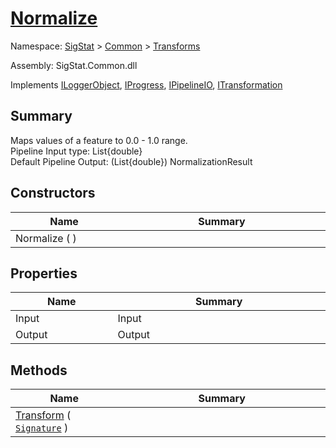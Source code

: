 # [Normalize](./Normalize.md)

Namespace: [SigStat](././) > [Common](./../README.md) > [Transforms](./README.md)

Assembly: SigStat.Common.dll

Implements [ILoggerObject](./../ILoggerObject.md), [IProgress](./../Helpers/IProgress.md), [IPipelineIO](./../Pipeline/IPipelineIO.md), [ITransformation](./../ITransformation.md)

## Summary
Maps values of a feature to 0.0 - 1.0 range.  <br>Pipeline Input type: List{double} <br>Default Pipeline Output: (List{double}) NormalizationResult

## Constructors

| Name<div><a href="#"><img width=225></a></div> | Summary<div><a href="#"><img width=525></a></div> | 
| --- | --- | 
| Normalize (  ) |  | 


## Properties

| Name<div><a href="#"><img width=225></a></div> | Summary<div><a href="#"><img width=525></a></div> | 
| --- | --- | 
| Input | Input | 
| Output | Output | 


## Methods

| Name<div><a href="#"><img width=225></a></div> | Summary<div><a href="#"><img width=525></a></div> | 
| --- | --- | 
| [Transform](./Methods/Normalize--Transform.md) ( [`Signature`](./../Signature.md) ) |  | 


